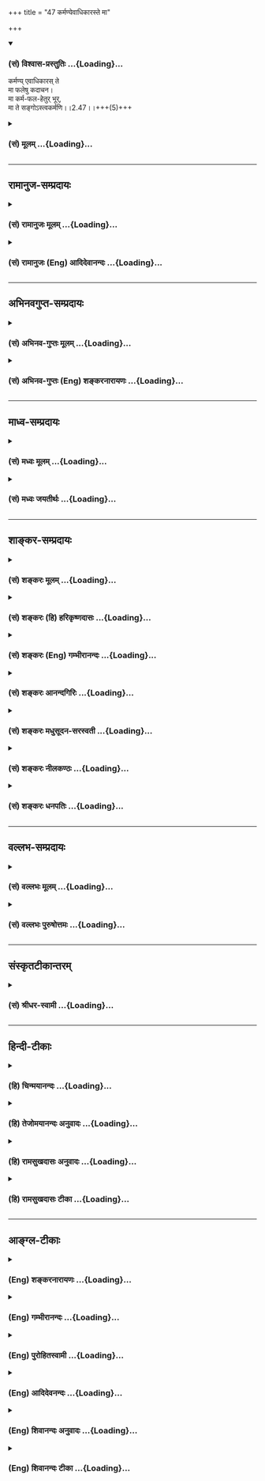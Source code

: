 +++
title = "47 कर्मण्येवाधिकारस्ते मा"

+++
<div class="js_include" newlevelforh1="3" title="(सं) विश्वास-प्रस्तुतिः" unfilled url="/purANam_vaiShNavam/mahAbhAratam/06-bhIShma-parva/03-bhagavad-gItA-parva/saMskRtam/vishvAsa-prastutiH/02_sAnkhya-yogaH_sarva-/47_karmaNyevAdhikAra.md">
<details open><summary><h3>(सं) विश्वास-प्रस्तुतिः ...{Loading}...</h3></summary>

कर्मण्य् एवाधिकारस् ते  
मा फलेषु कदाचन।  
मा कर्म-फल-हेतुर् भूर्,  
मा ते सङ्गोऽस्त्वकर्मणि।।2.47।।+++(5)+++
</details>
</div>
<div class="js_include collapsed" newlevelforh1="3" title="(सं) मूलम्" unfilled url="/purANam_vaiShNavam/mahAbhAratam/06-bhIShma-parva/03-bhagavad-gItA-parva/saMskRtam/mUlam/02_sAnkhya-yogaH_sarva-/47_karmaNyevAdhikAra.md">
<details><summary><h3>(सं) मूलम् ...{Loading}...</h3></summary>

कर्मण्येवाधिकारस्ते मा फलेषु कदाचन।  
मा कर्मफलहेतुर्भूर्मा ते सङ्गोऽस्त्वकर्मणि।।2.47।।
</details>
</div>


_________________
## रामानुज-सम्प्रदायः
<div class="js_include collapsed" newlevelforh1="3" title="(सं) रामानुजः मूलम्" unfilled url="/purANam_vaiShNavam/mahAbhAratam/06-bhIShma-parva/03-bhagavad-gItA-parva/saMskRtam/rAmAnujaH/mUlam/02_sAnkhya-yogaH_sarva-/47_karmaNyevAdhikAra.md">
<details><summary><h3>(सं) रामानुजः मूलम् ...{Loading}...</h3></summary>

अतः सत्त्वस्थस्य मुमुक्षोः एतावद् एव उपादेयम् इत्याह -

।।2.47।। नित्ये नैमित्तिके काम्ये च केनचित् फलविशेषेण संबन्धितया
श्रूयमाणे **कर्मणि** नित्यसत्त्वस्थस्य मुमुक्षोः ते कर्ममात्रे
**अधिकारः।** तत्संबन्धितया अवगतेषु **फलेषु** न कदाचिद् अपि अधिकारः।
सफलस्य बन्धरूपत्वात् फलरहितस्य केवलस्य मदाराधनरूपस्य मोक्षहेतुत्वाच्च।  
**मा** च कर्मफलयोः **हेतुः भूः।** त्वया अनुष्ठीयमाने अपि कर्मणि
नित्यसत्त्वस्थस्य मुमुक्षोः तवाकर्तृत्वम् अपि अनुसन्धेयम्। फलस्य अपि
क्षुन्निवृत्त्यादेः न त्वं हेतुः इति अनुसन्धेयम्। तद् उभयं गुणेषु वा
सर्वेश्वरे मयि वा अनुसन्धेयम् इति उत्तरत्र वक्ष्यते। एवम् अनुसन्धाय कर्म
कुरु। **अकर्मणि** अननुष्ठाने न योत्स्यामि इति यत् त्वया अभिहितं न तत्र
**ते सङ्गः अस्तु।** उक्तेन प्रकारेण युद्धादिकर्मणि एव सङ्गः अस्तु
इत्यर्थः।  
एतद् एव स्पष्टीकरोति  

</details>
</div>
<div class="js_include collapsed" newlevelforh1="3" title="(सं) रामानुजः (Eng) आदिदेवानन्दः" unfilled url="/purANam_vaiShNavam/mahAbhAratam/06-bhIShma-parva/03-bhagavad-gItA-parva/saMskRtam/rAmAnujaH/english/AdidevAnandaH/02_sAnkhya-yogaH_sarva-/47_karmaNyevAdhikAra.md">
<details><summary><h3>(सं) रामानुजः (Eng) आदिदेवानन्दः ...{Loading}...</h3></summary>

2.47 As for obligatory, occasional and desiderative acts taught in the
Vedas and associated with some result or other, you, an aspirant
established in Sattva, have the right only to perform them: You have no
right to the fruits known to be derived from such acts. Acts done with a
desire for fruit bring about bondage. But acts done without an eye on
fruits form My worship and become a means for release. Do not become an
agent of acts with the idea of being the reaper of their fruits. Even
when you, who are established in pure Sattva and are desrious of
release, perform acts, you should not look upon yourself as the agent.
Likewise, it is necessary to contemplate yourself as not being the cause
of even appeasing hunger and such other bodily necessities. Later on it
will be said that both of these, agency of action and desire for fruits,
should be considered as belonging to Gunas, or in the alternative to Me
who am the Lord of all. Thinking thus, do work. With regard to inaction,
i.e., abstaining from performance of duties, as when you said, 'I will
not fight,' let there be no attachment to such inaction in you. The
meaning is let your interest be only in the discharge of such obligatory
duties like this war in the manner described above. Sri Krsna makes this
clear in the following verse:

</details>
</div>


_________________
## अभिनवगुप्त-सम्प्रदायः
<div class="js_include collapsed" newlevelforh1="3" title="(सं) अभिनव-गुप्तः मूलम्" unfilled url="/purANam_vaiShNavam/mahAbhAratam/06-bhIShma-parva/03-bhagavad-gItA-parva/saMskRtam/abhinava-guptaH/mUlam/02_sAnkhya-yogaH_sarva-/47_karmaNyevAdhikAra.md">
<details><summary><h3>(सं) अभिनव-गुप्तः मूलम् ...{Loading}...</h3></summary>

।।2.48।। अतश्च  
कर्मणीति। कर्ममात्रे त्वं व्यापृतो भव न तु कर्मफलेषु। ननु कर्मणि कृते (
omits कृते N substitutes जाते) नान्तरीयकतयैव फलमापततीति मैवम्। तत्र हि
यदि त्वं फलकामनाकालुष्यव्याप्तो भवसि तदा कर्मणां फलं प्रति हेतुत्वम्।
यत् अप्रार्थ्यमानं फलं तत् +++(S N omit तत्)+++ ज्ञानं नानिच्छोस्तत् इति।
कर्माभावेन यः संगः स एव गाढग्रहरूपो मिथ्याज्ञानस्वरूपः इति त्याज्य एव (
N इत्यत्याज्य एव)।  

</details>
</div>
<div class="js_include collapsed" newlevelforh1="3" title="(सं) अभिनव-गुप्तः (Eng) शङ्करनारायणः" unfilled url="/purANam_vaiShNavam/mahAbhAratam/06-bhIShma-parva/03-bhagavad-gItA-parva/saMskRtam/abhinava-guptaH/english/shankaranArAyaNaH/02_sAnkhya-yogaH_sarva-/47_karmaNyevAdhikAra.md">
<details><summary><h3>(सं) अभिनव-गुप्तः (Eng) शङ्करनारायणः ...{Loading}...</h3></summary>

2.47 Karmani etc. You should be concerned in the action alone, but not
in the fruits of actions. But, if an action has been performed, then
will not its fruit just inevitably befall \[to the performer\] ; No. It
is not so. For, in that case, if you are covered with the dirt of desire
for fruits, then you become a cuase for the fruit of action. What is
prayed for is known to be the fruit; and it does not befall him who does
not desire it. Thus, what attachment a person entertains with regard to
the negation of action, that alone is like a firm seizure, and is of the
nature of false conception, and hence it must be abandoned. Then what ;-

</details>
</div>


_________________
## माध्व-सम्प्रदायः
<div class="js_include collapsed" newlevelforh1="3" title="(सं) मध्वः मूलम्" unfilled url="/purANam_vaiShNavam/mahAbhAratam/06-bhIShma-parva/03-bhagavad-gItA-parva/saMskRtam/madhvaH/mUlam/02_sAnkhya-yogaH_sarva-/47_karmaNyevAdhikAra.md">
<details><summary><h3>(सं) मध्वः मूलम् ...{Loading}...</h3></summary>

।।2.47।। कामात्मनां निन्दा कृता। कथं एषां स्वर्गकामो यजेत
आप.श्रौ.10।1।2।1 इत्यादौ कामस्यापि विहितत्वात् इत्यत आह कर्मण्येवेति। त
इत्युपलक्षणार्थम्। तव ज्ञानिनोऽपि न फलकामकर्तव्यता किम्वन्येषाम्।
नत्वस्ति केषाञ्चिन्न तेऽस्तीति। स हि ज्ञानी नरांश इन्द्रश्च
मोहादिस्त्वभिभवादेः। यदि तेषां  
  
शुद्धसत्त्वानां न स्याज्ज्ञानं कान्येषाम्। उपदेशादेश्च सिद्धं ज्ञानं
तेषाम्।  
पार्थार्ष्टिषेणेत्यादिज्ञानिगणनाच्च कामनिषेध एवात्र। फलानि
ह्यस्वातन्त्र्येण भवन्ति। नहि कर्मफलानि कर्माभावे यत्नतो भवन्ति। भवन्ति
च काम्यकर्मिणो विपर्ययप्रयत्नेऽप्यविरोधे। अतः कर्माकरण एव प्रत्यवायः न
तु ज्ञानादिना वाऽकामनया फलाप्राप्तौ अतः कर्मण्येवाधिकारः। अतस्तदेव
कार्यम्। न तु कामेन ज्ञानादिनिषेधेन वा फलप्राप्तिः।  
कामवचनानां तु तात्पर्यं भगवतैवोक्तम् रोचनार्थं फलश्रुतिः। यथा
भैषज्यरोचनम् इति भागवते। 11।21।23 अत एव कामी यजेतेत्यर्थः। न तु कामी
भूत्वेत्यर्थः। निष्कामं ज्ञानपूर्वं च इति वचनात् वक्ष्यमाणेभ्यश्च। वसन्ते
वसन्ते ज्योतिषा यजेत इत्यादिभ्यश्च। अतो मा कर्मफलहेतुर्भूः। कर्मफलं
तत्कृतौ हेतुर्यस्य स कर्मफलहेतुः स मा भूः।  
तर्हि न करोमीत्यत आह मा त इति। कर्माकरणे स्नेहो मास्त्वित्यर्थः। अन्यथा
फलाभावेऽपि मत्प्रसादाख्यफलभावात्। इच्छा च तस्य युक्तावृणीमहे ते
परितोषणाय इति महदाचारात्। अनिन्दनाद्विशेषत इतरनिन्दनाच्च। सामान्यं
विशेषो बाधत इति च प्रसिद्धम्सर्घानानय नैकं मैत्रम् इत्यादौ।
अतोनैकात्मतां मे स्पृद्दयन्ति केचित् भाग.3।25।34
भक्तिमन्विच्छन्तः। ब्रह्मजिज्ञासा ब्र.सू.1।1।1 विज्ञाय प्रज्ञां
द्रष्टव्यः बृ.उ.2।4।5।5।6 इत्यादिववनेभ्यः। स्वार्थसेवकं प्रति न तथा
स्नेहः। किं ददामीत्युक्ते सेवादि याचकंप्रति बहुतरस्नेह इति
लोकप्रसिद्धन्यायाच्च भक्तिज्ञानादिकामना कार्येति सिद्धम्।  

</details>
</div>
<div class="js_include collapsed" newlevelforh1="3" title="(सं) मध्वः जयतीर्थः" unfilled url="/purANam_vaiShNavam/mahAbhAratam/06-bhIShma-parva/03-bhagavad-gItA-parva/saMskRtam/madhvaH/jayatIrthaH/02_sAnkhya-yogaH_sarva-/47_karmaNyevAdhikAra.md">
<details><summary><h3>(सं) मध्वः जयतीर्थः ...{Loading}...</h3></summary>

।।2.47।। ज्ञानिनः कर्माभावमुक्त्वा इदानीमज्ञानिनः कर्मोच्यत इत्यन्यथा
व्याख्याननिरासायाह **कामात्मना**मिति। येषां कर्मिणां सकामतया कर्म
कुर्वतां या निन्दा कृतायामिमां 2।42 इत्यादिना सा न युक्तेत्यर्थः। कुतः
स्वर्गकामो यजेत आप.श्रौ.10।1।2।1 इत्यादौ। यजनवत्स्वर्गकामस्यापि
विहितत्वान्नहि विहितं कुर्वतां निन्द्यत्वम्। तथात्वे यजनस्यापि
निन्द्यत्वप्रसङ्गादिति वदन्विशिष्टविधित्वं मन्यते पूर्वपक्षी। ते
इत्येतदर्जुनमात्रविषयमित्यन्यथा प्रतीतिनिरासायाह  **त** इति।
सर्ववर्णाश्रमोपलक्षणमर्थः प्रयोजनमस्येति तथोक्तम्। वक्तर्यायत्ते
शब्दप्रयोगे वाचकमेव प्रयुज्यतां किं लक्षणया इत्यत आह  **तवे**ति।
फलकामः कर्तव्यो यस्यासौ तथोक्तस्तस्य भावस्तत्ता। फलकामस्य कर्तव्यता तव
कर्तुरिति वा। कृतोऽपि फलकामो ज्ञानिनो नात्यन्तबाधकः। तत्प्रतिबन्धनीयस्य
ज्ञानस्याप्तत्वात् मोक्षस्य च नियतत्वात्। तथापि
मोक्षविलम्बहेतुत्वात्तस्यापि न कर्तव्यः किम्वन्येषामज्ञानिनाम् इति
प्रदर्शनायोपलक्षकपदप्रयोग इति भावः। ननुकर्मण्येवाधिकारो৷৷.मा फलेषु इति
द्वयमुक्तम् तत्कथं न फलकामकर्तव्यतेत्येकस्यैव ग्रहणम् उच्यते
फलकामकर्तव्यतानिषेधस्यैवात्र प्राधान्यात्कर्मण्येवाधिकार इति
तदर्थानुवादः। तथापि न फलकामाधिकार इति वक्तव्यम्। मैवम् अधिकाराभावाभावयोः
कर्तव्यत्वाकर्तव्यत्वसमर्थनार्थमुक्तत्वेन साध्यस्यैवोपादानात्। तथा च
वक्ष्यति। त इत्युपलक्षणार्थमित्युक्तस्य व्यावर्त्यमाह **न त्वि**ति।
केषाञ्चित्फलकामकर्तव्यताऽस्ति केवलं तेनास्तीत्यर्थस्तु नेत्यर्थः।
कामान्यः कामयते मुं.उ.3।2।2 इत्यादौ सर्वेषां निषेधादिति भावः।
नन्वर्जुनस्य ज्ञानित्वे स्यादिदं तदेव कुत इत्यत आह **स ही**ति।
हिशब्दसूचितां प्रमाणसिद्धिमेव दर्शयति **नरांश** इति। कथं
तर्हियज्ज्ञात्वा न पुनर्मोहं 4।35 इत्यर्जुनस्य मोह उच्यते कथं च
प्रश्नकरणम् इत्यत आह **मोहादि**रिति। बलवता प्रारब्धकर्मादिना
ज्ञानस्याभिभवान्मोहः। विशेषज्ञानाद्यर्थः प्रश्न इत्यर्थः।
नन्विन्द्रादीनामेव कुतो ज्ञानित्वं इत्यत आह **यदी**ति। सत्त्वं हि
ज्ञानकारणम्। सत्त्वात्सञ्जायते ज्ञानं 14।17 इति वचनात् देवाश्च
शुद्धसत्त्वाः अतः कारणसद्भावाद्युक्तं तेषां ज्ञानम्। अन्यथा न कस्यापि
स्यात्। इतश्चेन्द्रादयो ज्ञानिन इत्यत आह **उपदेशे**ति। एतदु हैवेंद्रो
विश्वामित्राय प्रोवाच इत्यादिरुपदेशः। आदिपदेन प्रजापतौ ब्रह्मचर्यम्।  
अर्जुनस्य ज्ञानित्वे प्रमाणान्तरमाह **पार्थे**ति। ज्ञानिषु गणनात्।
एतेनापव्याख्यानमपि निरस्तम्। नन्वत्रमा  
  
फलेषु इति फलविषयो निषेधः कृतः तत्कथमुक्तं फलकामेति तत्राह **कामे**ति।
फलशब्देन तद्विषयं काममुपलक्ष्य तद्विषयो निषेधोऽत्र क्रियते न फलविषय
इत्यर्थः। कुतो लक्षणाश्रयणं इत्यत आह **फलानी**ति। यत्र हि पुरुषस्य
कर्तुमकर्तुं वा स्वातन्त्र्यं तत्रैव निषेधः नान्यत्र प्रसक्तेरभावात्। न
च फलेषु स्वातन्त्र्यमस्ति अतो मुख्ये बाधकाल्लक्षणाश्रयणमित्यर्थः। कथम
स्वातंत्र्यमित्यतः करणे तावदाह **न ही**ति। अकरणेपि तदाह **भवन्ति
चे**ति। चोऽवधारणे। अविरोधे ब्रह्मदर्शनादितत्तद्विरोध्यभावे। तदनेनते
इतिफलेषु इति च पदद्वयं व्याख्यातम्। स्यादेतत्। स्वर्गकामो यजेत
आप.श्रौ.10।1।2।1 इत्यादौ स्वर्गादिकामनाविशिष्टं यजनादिकं कर्म
कार्यतयोच्यते अतो न कामात्मनां निन्दोचितेति शङ्कायां
किमेतत्कर्मण्येवाधिकारः इत्याद्यसङ्गतमुच्यते यश्च कर्मवत्कामनाया अपि
कार्यतां मन्यते कुतस्तस्य फलकामनायामधिकाराभावः सिद्धः फलेष्विति
लाक्षणिकशब्दप्रयोगे च किं प्रयोजनं इत्याशङ्क्य पूर्वार्धं व्याचष्टे
**अत** इति। अतः इत्यस्य वक्ष्यमाणेनभूत्वा इत्यतः परेणेत्यर्थ
इत्यनेनान्वयः। अत उक्तन्यायेन पदद्वयस्य लाक्षणिकत्वे सतीत्यर्थः।
श्लोकार्थः सम्पद्यते इति शेषः। तत्र तावत्कर्मण्येवाधिकारः
सर्ववर्णाश्रमिणां न फलकामनायामित्युक्तेऽर्थद्वये हेतुद्वयमाह
**कर्माकरण** इति। कुर्वन्नेवेह कर्माणि इत्युक्त्वा एवं त्वयि
नान्यथेतोऽस्ति न कर्म लिप्यते नरे ई.उ.2 इत्युक्तत्वात्। कर्माकरण एव
प्रत्यवायोऽनिष्टप्राप्तीष्टानवाप्तिलक्षणः। न त्वकामनया प्रत्यवायः
प्रमाणाभावात्। ननु कामाभावे तत्तत्फलानवाप्तेः कथं प्रत्यवायाभाव इत्यत
उक्तम् **फलाप्राप्ता**विति। काम्यकर्मफलाप्राप्तावपि न प्रत्यवाय
इत्येतदुपपादनायोक्तं **ज्ञानादिना वे**ति। वाशब्द उपमायाम्। यथा
ज्ञानादिना साधनेन मोक्षं गच्छतः स्वर्गाद्यलाभो न खेदहेतुः
महाफललाभेऽल्पफलहानेरकिञ्चित्करत्वात् तथाऽकामनया फलाप्राप्तावपि न खेदः
निष्कामेण कर्मणा महाफलस्य ज्ञानादेर्लाभादिति भावः। ततः किमित्यत उक्तस्य
हेतुद्वयस्य गीतोक्तं साध्यद्वयमाह **अत** इति। न तु फलकामनायामिति च
वक्तव्यम्। यत एवं कर्माकरणे प्रत्यवायोऽतः कर्मण्येवाधिकारः। यतः कामाकरणे
प्रत्यवायोऽतो न कामेऽधिकार इत्यर्थः। ततः किं प्रकृते इत्यतः
परमसाध्यद्वयमाह **अत** इति। यतः कर्मण्येवाधिकारोऽतस्तदेव कार्यं
विधिविषय इत्यर्थः। यतः कामेनाधिकारोऽतः कामेन फलप्राप्तिः फलप्राप्तये
कामः इति यावत् न कार्यः। तत्र दृष्टान्तः। **ज्ञानादिनिषेधेन वे**ति।
अत्रापि वाशब्द उपमायाम्। यथा प्रेक्षावता ज्ञानादिकं परित्यज्य
फलप्राप्तिर्न क्रियते तथेत्यर्थः।  
पूर्वोक्त एवाभिप्रायः। यदि कर्मैव विधिविषयो न कामः तर्हि स्वर्गकामो यजेत
इत्यादिवाक्यानां किं तात्पर्यम् इत्यत आह **कामे**ति।
अनादिविषयवासनावासितान्तःकरणा न सहसा ज्ञानसाधने कर्मणि प्रवर्तितुं
शक्यन्ते अतस्तेषां कर्मण्यभिरुचिजननार्थं स्वर्गकामः आ.श्रौ.10।1।2।1
इत्यादिश्रुतिः प्रवृत्ता कर्मणि प्रवृत्तांस्तु शनैः कामं
त्याजयिष्यामीत्यभिप्रायवती। यथा फलेन प्रलोभ्य बालानां भैषज्यरोचनं
क्रियते तथेत्यर्थः। अस्त्वेवं तात्पर्यं योजना तु कथं इत्यत आह **अत**
इति। यत एवं न्यायेन कर्मण एव कार्यत्वं न कामस्येति प्राप्तम् अतः कामी
यजेतेत्येव श्रुत्यर्थः। कामानुवादेन यजनं विधीयत इति यावत्।
एवशब्दव्यावर्त्यमाह **नत्वि**ति। कामविशिष्टयजनविधानं तु नेत्यर्थः।
एतदुक्तं भवति विशिष्टविधानशङ्कायां नेदं विशिष्टविधानं किन्तु कामानुवादेन
यजनस्यैवेति परमसाध्यमत्राध्याहार्यम्। तत्कुतः इत्यपेक्षायां कर्मण एव
कार्यत्वात् कामस्य तदभावादिति वा हेतुवचनं चोपस्कर्तव्यम्। तदपि कुत
इत्यपेक्षायां कर्मण्येवाधिकारः न फलकाम इति गीतोक्तयोर्हेत्वोरुपस्थानम्।
तदपि कुतः इत्यपेक्षायां कर्मकामकरणाकरणयोः
प्रत्यवायभावाभावयोर्हेत्वोरध्याहारः। एतदुपपादनाय
लाक्षणिकफलशब्दोपादानमिति। **भास्करस्**त्वाह नित्यनैमित्तिकान्येव
कर्माणि मुमुक्षुणा निष्कामतया कर्तव्यानि न तु ज्योतिष्टोमादीनि
कामाधिकारे विहितानि तेषां निष्कामतया करणे प्रमाणाभावात् अतोऽसदिदं
व्याख्यानमिति तत्राह **निष्काम**मिति। यज्ञादिकमेव प्रक्रम्य तस्य
निष्कामतयाऽनुष्ठानवचनाद्युक्तमिदं व्याख्यानम्। एतान्यपि तु कर्माणि सङ्गं
त्यक्त्वा 18।6 इत्यादिवक्ष्यमाणवचनेभ्यश्च। न चैतानि
नित्यनैमित्तिकविषयाणि तत्र कामप्रसक्त्यभावेन तत्प्रतिषेधानुपपत्तेः।
किञ्च नित्यनैमित्तिकातिरिक्तस्य ज्योतिर्नामकयज्ञस्य फलकामनया
विनाऽविधानाच्च। ज्योतिष्टोमस्यैवायं गुणविधानायानुवाद इति तु न सम्मतम्।
आदिपदेन विश्वजिता यजेत इत्यादेर्ग्रहणम्। तत्रापि स्वर्गकामपदाध्याहारो
निर्णीत इति चेत् सत्यम् कामिनां तु तथा स्ववनेनानुक्तौ कारणमिहोक्तमिति।
ननु पूर्वार्धेनैव शङ्काया निरस्तत्वात्किमुत्तरार्धेन इत्यतः क्रमेण
पादद्वयोपयोगमाह **अत** इति।  
  
फलकामस्याकर्तव्यत्वात् कर्मफलहेतुत्वमप्रसक्तं किमिति प्रतिषिध्यत इत्यत
आह **कर्मे**ति। शाकपार्थिवादित्वात्तत्कृतिपदलोपोऽत्रेति भावः।  
**तर्ही**ति। यदि फलं नाकाङ्क्ष्यमित्यर्थः। न करोमि स्वयं
क्लेशरूपत्वादिति भावः। अकर्मपदस्य निषिद्धेऽपि प्रवृत्तेः सङ्गशब्दस्य
चानेकार्थत्वात्प्रकृतोपयुक्ततया व्याचष्टे **कर्मे**ति।
सोपपत्तिकमाक्षिप्ते कथमिदमुत्तरं इत्यतो भगवदभिप्रायमाह **अन्ये**ति।
प्रसादशब्देन भक्तिज्ञानादिकमप्युपलक्ष्यते। एवं तर्हि भगवत्प्रसादादीच्छया
कर्म कर्तव्यमित्युक्तं स्यात्। न च तद्युक्तम् कामस्य निन्दितत्वात्।
अन्यथा स्वर्गादिकामनाया अपि प्रसङ्गात्। अतो नेदं भगवदभिप्रायवर्णनं
युक्तमित्यत आह **इच्छा** चेति। ते तव परितोषणाय सकलं कर्म वृणीमह इति
महदाचारेण भगवत्परितोषणस्य कर्तव्यतावगमात्। ननु तदकर्तव्यतायामपि
कामनानिन्दावचनं प्रमाणमस्तीत्युक्तमित्यत आह **अनिन्दना**दिति। यथा
महदाचारो विशेषविषयो न तथा कामनिन्दावचनं किन्तु सामान्यविषयसेव। अतो
महदाचारेण बाध्यत इति भावः। तर्हि तद्वत्स्वर्गादिकामनाऽपि कार्येति
यदुक्तं तत्राह **विशेषत** इति। चशब्देन प्रमाणाभावं समुच्चिनोति।
अस्त्वाचारो विशेषविषयः कामनिन्दावचनं तु सामान्यविषयम् तथापि कुतो
बाध्यबाधकभाव इत्यत आह **सामान्य**मिति। सामान्यविशेषशब्दौ
तद्विषयप्रमाणपरौ। चशब्दाद्विरोधे सति। उक्तं च प्रमाणमुपसंहरन्
प्रमाणान्तराण्यप्यत्राह  **अत** इति। एकात्मतां सायुज्यम्। अस्यैव शेषो
भक्तिमन्विच्छन्त इति। ननु न ब्रह्मजिज्ञासाशब्दो ज्ञानेच्छापरः किन्तु
विचारस्योपलक्षकः सत्यम् तथापि तत्पूर्वको विचारो लक्ष्यते अन्यथा
सम्बन्धाभावात् लोकसिद्धन्यायात् लोकसिद्धव्याप्तिकानुमानात्।  

</details>
</div>


_________________
## शाङ्कर-सम्प्रदायः
<div class="js_include collapsed" newlevelforh1="3" title="(सं) शङ्करः मूलम्" unfilled url="/purANam_vaiShNavam/mahAbhAratam/06-bhIShma-parva/03-bhagavad-gItA-parva/saMskRtam/shankaraH/mUlam/02_sAnkhya-yogaH_sarva-/47_karmaNyevAdhikAra.md">
<details><summary><h3>(सं) शङ्करः मूलम् ...{Loading}...</h3></summary>


।।2.47।।  


तव च **कर्मण्य् एव अधिकारः** न ज्ञान-निष्ठायां **ते** तव। तत्र च कर्म कुर्वतः **मा फलेषु** अधिकारः अस्तु - कर्मफलतृष्णा मा भूत् **कदाचन** कस्याञ्चिद् अप्य् अवस्थायाम् इत्य् अर्थः। यदा कर्म-फले तृष्णा ते स्यात् तदा कर्म-फल-प्राप्तेः हेतुः स्याः - एवं **मा कर्मफलहेतुः** भूः। यदा हि कर्म-फल-तृष्णा-प्रयुक्तः कर्मणि प्रवर्तते तदा कर्मफलस्यैव जन्मनो हेतुर् भवेत्। 

यदि कर्म-फलं नेष्यते किं कर्मणा दुःख-रूपेण इति **मा ते** तव **सङ्गः अस्तु अकर्मणि** - अकरणे प्रीतिर् मा भूत्।।  
  
  

</details>
</div>
<div class="js_include collapsed" newlevelforh1="3" title="(सं) शङ्करः (हि) हरिकृष्णदासः" unfilled url="/purANam_vaiShNavam/mahAbhAratam/06-bhIShma-parva/03-bhagavad-gItA-parva/saMskRtam/shankaraH/hindI/harikRShNadAsaH/02_sAnkhya-yogaH_sarva-/47_karmaNyevAdhikAra.md">
<details><summary><h3>(सं) शङ्करः (हि) हरिकृष्णदासः ...{Loading}...</h3></summary>

।।2.47।। तेरा कर्ममें ही अधिकार है ज्ञाननिष्ठामें नहीं। वहाँ (
कर्ममार्गमें ) कर्म करते हुए तेरा फलमें कभी अधिकार न हो अर्थात् तुझे
किसी भी अवस्थामें कर्मफलकी इच्छा नहीं होनी चाहिये।  
यदि कर्मफलमें तेरी तृष्णा होगी तो तू कर्मफलप्राप्तिका कारण होगा। अतः इस
प्रकार कर्मफलप्राप्तिका कारण तू मत बन।  
क्योंकि जब मनुष्य कर्मफलकी कामनासे प्रेरित होकर कर्ममें प्रवृत्त होता है
तब वह कर्मफलरूप पुनर्जन्मका हेतु बन ही जाता है।  
यदि कर्मफलकी इच्छा न करें तो दुःखरूप कर्म करनेकी क्या आवश्यकता है इस
प्रकार कर्म न करनेमें भी तेरी आसक्तिप्रीति नहीं होनी चाहिये।  

</details>
</div>
<div class="js_include collapsed" newlevelforh1="3" title="(सं) शङ्करः (Eng) गम्भीरानन्दः" unfilled url="/purANam_vaiShNavam/mahAbhAratam/06-bhIShma-parva/03-bhagavad-gItA-parva/saMskRtam/shankaraH/english/gambhIrAnandaH/02_sAnkhya-yogaH_sarva-/47_karmaNyevAdhikAra.md">
<details><summary><h3>(सं) शङ्करः (Eng) गम्भीरानन्दः ...{Loading}...</h3></summary>

2.47 Te, your; adhikarah, right; is karmani eva, for action alone, not
for steadfastness in Knowledge. Even there, when you are engaged in
action, you have ma kadacana, never, i.e. under no condition whatever; a
right phalesu, for the results of action may you not have a hankering
for the results of action. Whenever you have a hankering for the fruits
of action, you will become the agent of aciring the results of action.
Ma, do not; thus bhuh, become; karma-phalahetuh, the agent of aciring
the results of action. For when one engages in action by being impelled
by thirst for the results of action, then he does become the cause for
the production of the results of action. Ma, may you not; astu, have;
sangah, an inclination; akarmani, for inaction, thinking, 'If the
results of work be not desired, what is the need of work which involves
pain;'

</details>
</div>
<div class="js_include collapsed" newlevelforh1="3" title="(सं) शङ्करः आनन्दगिरिः" unfilled url="/purANam_vaiShNavam/mahAbhAratam/06-bhIShma-parva/03-bhagavad-gItA-parva/saMskRtam/shankaraH/AnandagiriH/02_sAnkhya-yogaH_sarva-/47_karmaNyevAdhikAra.md">
<details><summary><h3>(सं) शङ्करः आनन्दगिरिः ...{Loading}...</h3></summary>

।।2.47।। तर्हि परम्परया पुरुषार्थसाधनं योगमार्गं परित्यज्य साक्षादेव
पुरुषार्थकारणमात्मज्ञानं तदर्थमुपदेष्टव्यं तस्मै हि स्पृहयति मनो
मदीयमित्याशङ्क्याह **तव चेति।** तर्हि तत्फलाभिलाषोऽपि स्यादिति नेत्याह
**मा** **फलेष्विति।** पूर्वोक्तमेवार्थं प्रपञ्चयति **मा कर्मेति।**
फलाभिसन्ध्यसंभवे कर्माकरणमेव श्रद्दधामीत्याशङ्क्याह **मा त इति।**
ज्ञानानधिकारिणोऽपि कर्मत्यागप्रसक्तिं निवारयति **कर्मण्येवेति।**
कर्मण्येवेत्येवकारार्थमाह  **न  
  
**ज्ञानेति। **नहि तत्राब्राह्मणस्यापरिपक्वकषायस्य मुख्योऽधिकारः
सिध्यतीत्यर्थः। फलैस्तर्हि संबन्धो दुर्वारः स्यादित्याशङ्क्याह**
तत्रेति। **कर्मण्येवाधिकारे सतीति सप्तम्यर्थः। फलेष्वधिकाराभावं
स्फोरयति** कर्मेति। **कर्मानुष्ठानात्प्रागूर्ध्वं तत्काले
चेत्येतत्कदाचनेति विवक्षितमित्याह** कस्यांचिदिति। **फलाभिसंधाने
दोषमाह** यदेति। **एवं कर्मफलतृष्णाद्वारेणेत्यर्थः। कर्मफलहेतुत्वं
विवृणोति** यदा हीति। **तर्हि विफलं क्लेशात्मकं कर्म न कर्तव्यमिति
शङ्कामनुभाष्य दूषयति** यदीत्यादिना। **अकर्मणि ते सङ्गो मा
भूदित्युक्तमेव स्पष्टयति** अकरण इति।  

</details>
</div>
<div class="js_include collapsed" newlevelforh1="3" title="(सं) शङ्करः मधुसूदन-सरस्वती" unfilled url="/purANam_vaiShNavam/mahAbhAratam/06-bhIShma-parva/03-bhagavad-gItA-parva/saMskRtam/shankaraH/madhusUdana-sarasvatI/02_sAnkhya-yogaH_sarva-/47_karmaNyevAdhikAra.md">
<details><summary><h3>(सं) शङ्करः मधुसूदन-सरस्वती ...{Loading}...</h3></summary>

।।2.47।। ननु निष्कामकर्मभिरात्मज्ञानं संपाद्य परमानन्दप्राप्तिः क्रियते
चेदात्मज्ञानमेव तर्हि संपाद्यं किं बह्वायासैः  
  
कर्मभिर्बहिरङ्गसाधनभूतैरित्याशङ्क्याह ते तवाशुद्धान्तःकरणस्य
तात्त्विकज्ञानोत्पत्त्ययोग्यस्य  
  
कर्मण्येवान्तःकरणशोधकेऽधिकारो मयेदं कर्तव्यमिति बोधोऽस्तु न
ज्ञाननिष्ठारुपे वेदान्तवाक्यविचारादौ। कर्म च कुर्वतस्तव तत्फलेषु
स्वर्गादिषु कदाचन कस्यांचिदप्यवस्थायां कर्मानुष्ठानात्प्रागूर्ध्वं
तत्काले वाधिकारो मयेदं भोक्तव्यमिति बोधो मास्तु। ननु मयेदं भोक्तव्यमिति
बुद्ध्यभावेऽपि कर्म स्वसामर्थ्यादेव फलं जनयिष्यतीति चेन्नेत्याह मा
कर्मफलहेतुर्भूः फलकामनया हि कर्म कुर्वन्फलस्य हेतुरुत्पादको भवति। त्वं
तु निष्कामः सन्कर्मफलहेतुर्माभूः। नहि निष्कामेन भगवदर्पणबुद्ध्या कृतं
कर्म फलाय कल्पत इत्युक्तम्। फलाभावे किं कर्मणेत्यत आह मा ते
सङ्गोऽस्त्वकर्मणि। यदि फलं नेष्यते किं कर्मणा दुःखरूपेणेत्यकरणे तव
प्रीतिर्माभूत्।  

</details>
</div>
<div class="js_include collapsed" newlevelforh1="3" title="(सं) शङ्करः नीलकण्ठः" unfilled url="/purANam_vaiShNavam/mahAbhAratam/06-bhIShma-parva/03-bhagavad-gItA-parva/saMskRtam/shankaraH/nIlakaNThaH/02_sAnkhya-yogaH_sarva-/47_karmaNyevAdhikAra.md">
<details><summary><h3>(सं) शङ्करः नीलकण्ठः ...{Loading}...</h3></summary>

।।2.47।। ननु ममाप्यौपनिषदात्मज्ञानार्थिनः शम एवेष्टस्तत्कथं मां
युध्यस्वेति प्रेरयसीत्याशङ्क्याह **कर्मण्येवेति।** कर्मण्येवाधिकारो न
ज्ञाननिष्ठायाम्। मा फलेषु सङ्गोऽस्त्वित्यपकृष्यते। कर्मफलं
स्वर्गपश्वादिहेतुः कर्मसु प्रवर्तकं यस्य तादृशो मा भूः। अकर्मणि
कर्माकरणेऽपि तव सङ्गो मास्तु।  

</details>
</div>
<div class="js_include collapsed" newlevelforh1="3" title="(सं) शङ्करः धनपतिः" unfilled url="/purANam_vaiShNavam/mahAbhAratam/06-bhIShma-parva/03-bhagavad-gItA-parva/saMskRtam/shankaraH/dhanapatiH/02_sAnkhya-yogaH_sarva-/47_karmaNyevAdhikAra.md">
<details><summary><h3>(सं) शङ्करः धनपतिः ...{Loading}...</h3></summary>

।।2.47।। मम तर्हि क्वाधिकार इत्याकाङ्क्षायामाह **कर्मणीति।**
कर्मण्येव नतु ज्ञाननिष्ठायामन्तःकरणशुद्य्धभावात् तत्रापि चित्तशुद्धिहेतौ
फलाभिसंधिरहिते कर्मणि नतु बन्धनिमित्ते काम्ये इत्याह **मेति।** कदाचन
कस्यांचितवस्थायामपि कर्मफलतृष्णा ते मास्तु। फलतृष्णया काम्ये तेऽधिकारो
मास्त्विति यावत्। ननु तृष्णाभावेऽपि भोजनात्तृप्तिरिव कर्मणः फलं
स्यादेवेति तत्राह **मा** **कर्मेति।** मा कर्मफले हेतुर्भूः फलतृष्णया
तदुत्पादको माभूः। कामनया कृतस्य कर्मणः पश्वादिफलदातृत्वनियमात्चित्रया
यजेत पशुकामः इति श्रुतेः। यत्तु कर्मफलं प्रवृत्तिहेतुर्यस्येति तन्न।
बहुव्रीह्यपेक्षया तत्पुरुषस्य लघुत्वात् दुःखरुपेण निष्फलेन कर्मणा किमिति
ते कर्माकरणे सङ्ग आसक्तिर्माभूत्।  

</details>
</div>


_________________
## वल्लभ-सम्प्रदायः
<div class="js_include collapsed" newlevelforh1="3" title="(सं) वल्लभः मूलम्" unfilled url="/purANam_vaiShNavam/mahAbhAratam/06-bhIShma-parva/03-bhagavad-gItA-parva/saMskRtam/vallabhaH/mUlam/02_sAnkhya-yogaH_sarva-/47_karmaNyevAdhikAra.md">
<details><summary><h3>(सं) वल्लभः मूलम् ...{Loading}...</h3></summary>

।।2.47।। एवं सति मम वेदोदन्वति किमुपादेयमित्याकाङ्क्षायामाह
कर्मण्येवाधिकारस्ते इति। कर्मैवोपादेयं तत्रैव तत्राधिकार इति। परन्तु
तत्फलेषु मा कदाचनाधिकारोऽस्तु। उपदेशमुद्रामाह मा कर्मफलहेतुर्भूरिति।
अकर्मणि च निषिद्धे परधर्मे सङ्गो मा तेऽस्तु।  

</details>
</div>
<div class="js_include collapsed" newlevelforh1="3" title="(सं) वल्लभः पुरुषोत्तमः" unfilled url="/purANam_vaiShNavam/mahAbhAratam/06-bhIShma-parva/03-bhagavad-gItA-parva/saMskRtam/vallabhaH/puruShottamaH/02_sAnkhya-yogaH_sarva-/47_karmaNyevAdhikAra.md">
<details><summary><h3>(सं) वल्लभः पुरुषोत्तमः ...{Loading}...</h3></summary>

  
  
।।2.47।। नन्वेवं चेत्तर्हि किमिति कर्मकरणोपदेशः इत्याशङ्क्याह
कर्मण्येवाधिकारस्त इति। ते तव स्वपराह**न्मभ()**ज्ञानयुक्तस्य कर्मण्येव
अधिकारः। अस्तीति शेषः। अत्रायं भावः यावत्पर्यन्तं स्वपरेति ज्ञान तावन्न
कर्मत्यागः। अत एवतावत्कर्माणि कुर्वीत न निर्विद्येत यावता इत्याद्युक्तं
श्रीभागवते 11।20।9़ ननु तर्हि पूर्वोक्तबाध इति चेत्तत्राह मा फलेषु इति।
फलेषु तदुक्तेषु अधिकारो मनसि कामो मास्तु। कदाचनेति साधनदशायामपि। ननु कृतं
कर्म कामाभावे स्वफलं करिष्यत्येव अज्ञानादपि भक्षणे विषवन्मृत्युमित्यत आह
मा कर्मफलहेतुरिति। त्वं कर्मफलहेतुः कर्मफलभोगभोग्यदेहयुक्तो मा भूः। न
भविष्यसीत्यर्थः। मदाज्ञयेति भावः। किञ्च ते अकर्मणि सकामकर्त्तरि सङ्गः
सम्बन्धो मास्तु। एवं वरमेव ददामीति भावः।  
  
  
  

</details>
</div>


_________________
## संस्कृतटीकान्तरम्
<div class="js_include collapsed" newlevelforh1="3" title="(सं) श्रीधर-स्वामी" unfilled url="/purANam_vaiShNavam/mahAbhAratam/06-bhIShma-parva/03-bhagavad-gItA-parva/saMskRtam/shrIdhara-svAmI/02_sAnkhya-yogaH_sarva-/47_karmaNyevAdhikAra.md">
<details><summary><h3>(सं) श्रीधर-स्वामी ...{Loading}...</h3></summary>

।।2.47।। तर्हि सर्वकर्मफलानि परमेश्वराराधनादेव भविष्यन्तीत्यभिसंधाय
प्रवर्तेत किं कर्मणेत्याशङ्क्य तद्वारयन्नाह **कर्मण्येवेति।** ते तव
तत्त्वज्ञानार्थिनः कर्मण्येवाधिकारः। तत्फलेषु बन्धहेतुष्वधिकारः कामो
मास्तु। ननु कर्मणि कृते तत्फलं स्यादेव भोजने कृते तृप्तिवदित्याशङ्क्याह।
मा कर्मफलहेतुर्भूः कर्मफलं प्रवृत्तिहेतुर्यस्य तथाभूतो मा भूः।
कामितस्यैव स्वर्गादेर्नियोज्यविशेषणत्वेन फलत्वादकामितं फलं न स्यादिति
भावः। अतएव फलं बन्धकं भविष्यतीति भयादकर्मणि कर्माकरणेऽपि तव सङ्गो निष्ठा
मास्तु।  

</details>
</div>


_________________
## हिन्दी-टीकाः
<div class="js_include collapsed" newlevelforh1="3" title="(हि) चिन्मयानन्दः" unfilled url="/purANam_vaiShNavam/mahAbhAratam/06-bhIShma-parva/03-bhagavad-gItA-parva/hindI/chinmayAnandaH/02_sAnkhya-yogaH_sarva-/47_karmaNyevAdhikAra.md">
<details><summary><h3>(हि) चिन्मयानन्दः ...{Loading}...</h3></summary>

।।2.47।। वेद प्रतिपादित सिद्धान्त के अनुसार ईश्वरार्पण बुद्धि और निष्काम
भाव से किये गये कर्म अन्तकरण को शुद्ध करते हैं। आत्मबोध के पूर्व
चित्तशुद्धि होना अनिवार्य है। गीता में इसी सिद्धान्त की पुष्टि करते हुये
विशद विवरण में वैयक्तिक और सामाजिक सभी कर्मों का समावेश कर लिया गया है
जबकि वेदों में कर्म से तात्पर्य यज्ञयागादि धार्मिक विधियों से ही था।  
अपरिपक्व बुद्धि से तत्त्वज्ञान जैसा गम्भीर विषय समझ में नहीं आ सकता।
पर्याप्त विचार किये बिना उपर्युक्त श्लोक का अर्थ असंभव ही प्रतीत होगा।
अधिकसेअधिक कोई यह मान लेगा कि उस काल में दरिद्र को दरिद्र ही रखने में और
धनवान को उन पर अत्याचार करने की धार्मिक अनुमति इस श्लोक में दी गयी हैं।
केवल बौद्धिक विचार करने वाले व्यक्ति को फलासक्ति न रखकर कर्म करने का
आदर्श अव्यावहारिक और असंभव प्रतीत होगा। परन्तु वही व्यक्ति अध्ययन के
पश्चात् अपने कर्म क्षेत्र में इसका पालन करके देखे तो उसे यह ज्ञात होगा
कि जीवन में वास्तविक सफलताओं को प्राप्त करने की यही एक मात्र कुंजी है।  
इसके पूर्व प्रेरणा का जीवन जीने की कला जो कर्मयोग के रूप में बतायी गयी
थी उसी की शिक्षा यहाँ श्रीकृष्ण पुन अर्जुन को दे रहे हैं। अनुचित
संकल्पविकल्प जीवन के विष हैं। जीवन में सभी असफलताओं का मूल मनस्थिरता के
अभाव में निहित है जो सामान्यत भविष्य में संभाव्य हानि के भय की कल्पना
मात्र का परिणाम होता है। हममें से अधिकांश लोग असफलता के भय से महान्
कार्य को अपने हाथों में लेना ही स्वीकार नहीं करते और जो कोई थोड़े लोग
ऐसा साहस करते भी हैं तो अल्पकाल के बाद निरुत्साहित होकर उस कार्य को
अपूर्ण ही छोड़ देते हैं। इसका कारण एक ही हैमन की शक्ति का अपव्यय। इस
अपव्यय के परिहार का एक मात्र उपाय है किसी श्रेष्ठ आदर्श के प्रति सब
कर्मों का समर्पण। प्रेरणायुक्त इन कर्मों की परिसमाप्ति गौरवमयी सफलता
मेंं ही होती है। यह कर्म का सनातन नियम है।  
भविष्य का निर्माण सदैव वर्तमान में होता है। आगामी कल की फसल आज के जोतने
और बीज बोने पर निर्भर है। किन्तु भविष्य में सम्भावित फसल की हानि की
कल्पना करके ही यदि कोई कृषक भूमि जोतने और बीजारोपण के अवसरों को वर्तमान
समय में खो देता है तो यह निश्चित है कि भविष्य में उसे कोई फसल मिलने वाली
नहीं। उन्नत भविष्य के लिए वर्तमान समय का उपयोग बुद्धिमत्तापूर्वक करना
चाहिये। भूतकाल तो मृत है और भविष्य अभी अनुत्पन्न। वर्तमान में अकुशलता से
कार्य करने पर व्यक्ति को भविष्य में किसी बड़ी सफलता की आशा नहीं करनी
चाहिये।  
इस सुविदित और बोधगम्य मूलभूत सत्य को गीता की भाषा में इस प्रकार कह सकते
हैं कि यदि तुम सफलता चाहते हो तो ऐसे मन से प्रयत्न कभी नहीं करो जो फल
प्राप्ति की चिन्ता एवं भय से बिखरा हुआ हो। यहाँ कर्मफल से शास्त्र का
क्या तात्पर्य है इसे सूक्ष्म विचार से समझना आवश्यक और लाभप्रद होगा।
सम्यक् विचार करने से यह ज्ञात होगा कि वास्तव में कर्मफल स्वयं कर्म से
कोई भिन्न वस्तु नहीं है। वर्तमान में किया गया कर्म ही भविष्य में फल के
रूप में प्रकट होता है। वास्तविकता यह है कि कर्म की समाप्ति अथवा पूर्णता
उसके फल में ही है जो उससे भिन्न नहीं है। अत कर्मफल की चिन्ता करके उसी
में डूबे रहने का अर्थ है शक्तिशाली गतिशील वर्तमान से पलायन करना और
अनुत्पन्न भविष्य की कल्पना में बने रहना संक्षेप में भगवान् का आह्वान है
कि मनुष्य को व्यर्थ की चिन्ताओं में प्राप्त समय को नहीं खोना चाहिये वरन्
बुद्धिमत्तापूर्वक उसका सदुपयोग करना चाहिये। भविष्य का निर्माण अपने आप
होगा और कर्मयोगी को प्राप्त होगी श्रेष्ठ आध्यात्मिक उन्नति।  
निष्कर्ष यह निकलता है कि अर्जुन के लिये इस युद्ध का प्रयोजन धर्म पालन
जैसा श्रेष्ठ आदर्श है यह समझकर उसे अपनी पूरी योग्यता से कर्म में
प्रवृत्त होना चाहिये। प्रेरणायुक्त कर्मों का सुफल अवश्य मिलेगा और उसके
साथ ही चित्त शुद्धि के रूप में आध्यात्मिक फल भी प्राप्त होगा।  
एक सच्चा कर्मयोगी बनने के लिये इस श्लोक में चार नियम बताये गये हैं। जो
यह समझता है कि (क) कर्म करने मात्र में मेरा अधिकार है (ख) कर्मफल की
चिन्ता करने की आवश्यकता नहीं है (ग) किसी कर्म विशेष के एक निश्चित फल का
आग्रह या उद्देश्य मन में नहीं होना चाहिये और (घ) इन सबका निष्कर्ष यह
नहीं कि अकर्म में प्रीति हो वही व्यक्ति वास्तव में कर्मयोगी है। संक्षेप
में इस उपदेश का प्रयोजन मनुष्य को चिन्ता मुक्त बनाकर कर्म करते हुये दैवी
आनन्द में निमग्न रहकर जीना सिखाना है। कर्म करना ही उसके लिये सबसे बड़ा
पुरस्कार और उपहार है श्रेष्ठ कर्म करने के सन्तोष और आनन्द में वह अपने
आपको भूल जाता है। कर्म है साधन और आत्मानुभूति है साध्य।  
ईश्वर का स्मरण करते हुये सभी बाह्य चुनौतियों का तत्परता से सामना करते
हुये मनुष्य सरलतापूर्वक शान्ति और वासना क्षय द्वारा चित्त की शुद्धि
प्राप्त कर सकता है। जितनी अधिक मात्रा में चित्त में शुद्धि होगी उतनी ही
अधिक आत्मानुभूति उसे सुलभ होगी।  
यदि कर्मफल की आसक्ति रखकर कर्म न करें तो फिर उन्हें कैसे करना चाहिये
इसका उत्तर है  

</details>
</div>
<div class="js_include collapsed" newlevelforh1="3" title="(हि) तेजोमयानन्दः अनुवादः" unfilled url="/purANam_vaiShNavam/mahAbhAratam/06-bhIShma-parva/03-bhagavad-gItA-parva/hindI/tejomayAnandaH/anuvAdaH/02_sAnkhya-yogaH_sarva-/47_karmaNyevAdhikAra.md">
<details><summary><h3>(हि) तेजोमयानन्दः अनुवादः ...{Loading}...</h3></summary>

।।2.47।। कर्म करने मात्र में तुम्हारा अधिकार है; फल में कभी नहीं। तुम
कर्मफल के हेतु वाले मत होना और अकर्म में भी तुम्हारी आसक्ति न हो।।  
  

</details>
</div>
<div class="js_include collapsed" newlevelforh1="3" title="(हि) रामसुखदासः अनुवादः" unfilled url="/purANam_vaiShNavam/mahAbhAratam/06-bhIShma-parva/03-bhagavad-gItA-parva/hindI/rAmasukhadAsaH/anuvAdaH/02_sAnkhya-yogaH_sarva-/47_karmaNyevAdhikAra.md">
<details><summary><h3>(हि) रामसुखदासः अनुवादः ...{Loading}...</h3></summary>

।।2.47।। कर्तव्य-कर्म करनेमें ही तेरा अधिकार है, फलोंमें कभी नहीं। अतः
तू कर्मफलका हेतु भी मत बन और तेरी अकर्मण्यतामें भी आसक्ति न हो।

</details>
</div>
<div class="js_include collapsed" newlevelforh1="3" title="(हि) रामसुखदासः टीका" unfilled url="/purANam_vaiShNavam/mahAbhAratam/06-bhIShma-parva/03-bhagavad-gItA-parva/hindI/rAmasukhadAsaH/TIkA/02_sAnkhya-yogaH_sarva-/47_karmaNyevAdhikAra.md">
<details><summary><h3>(हि) रामसुखदासः टीका ...{Loading}...</h3></summary>

2.47।।***व्याख्या--*****'कर्मण्येवाधिकारस्ते'--**प्राप्त कर्तव्य
कर्मका पालन करनेमें ही तेरा अधिकार है। इसमें तू स्वतन्त्र है। कारण कि
मनुष्य कर्मयोनि है। मनुष्यके सिवाय दूसरी कोई भी योनि नया कर्म करनेके
लिये नहीं है। पशु-पक्षी आदि जङ्गम और वृक्ष, लता आदि स्थावर प्राणी नया
कर्म नहीं कर सकते। देवता आदिमें नया कर्म करनेकी सामर्थ्य तो है, पर वे
केवल पहले किये गये यज्ञ, दान आदि शुभ कर्मोंका फल भोगनेके लिये ही हैं। वे
भगवान्के विधानके अनुसार मनुष्योंके लिये कर्म करनेकी सामग्री दे सकते हैं,
पर केवल सुखभोगमें ही लिप्त रहनेके कारण स्वयं नया कर्म नहीं कर सकते।
नारकीय जीव भी भोगयोनि होनेके कारण अपने दुष्कर्मोंका फल भोगते हैं, नया
कर्म नहीं कर सकते। नया कर्म करनेमें तो केवल-मनुष्यका ही अधिकार है।
भगवान्ने सेवारूप नया कर्म करके केवल अपना उद्धार करनेके लिये यह अन्तिम
मनुष्यजन्म दिया है। अगर यह कर्मोंको अपने लिये करेगा तो बन्धनमें पड़
जायगा और अगर कर्मोंको न करके आलस्य-प्रमादमें पड़ा रहेगा तो बार-बार
जन्मता-मरता रहेगा। अतः भगवान् कहते हैं कि तेरा केवल सेवारूप कर्तव्य-कर्म
करनेमें ही अधिकार है।  
**'कर्मणि'**पदमें एकवचन देनेका तात्पर्य है कि मनुष्यके सामने देश, काल,
घटना, परिस्थिति आदिको लेकर शास्त्रविहित कर्म तो अलग-अलग होंगे, पर एक
समयमें एक मनुष्य किसी एक कर्मको ही तत्परतापूर्वक कर सकता है। जैसे,
क्षत्रिय होनेके कारण अर्जुनके लिये युद्ध करना, दान देना आदि
कर्तव्यकर्मोंका विधान है, पर वर्तमानमें युद्धके समय वह एक युद्धरूप
कर्तव्य-कर्म ही कर सकता है, दान आदि कर्तव्य-कर्म नहीं कर सकता।  
**'मार्मिक बात'**  
मनुष्यशरीरमें दो बातें हैं--पुराने कर्मोंका फलभोग और नया पुरुषार्थ।
दूसरी योनियोंमें केवल पुराने कर्मोंका फलभोग है अर्थात् कीट-पतंग,
पशु-पक्षी, देवता, ब्रह्म-लोकतककी योनियाँ भोग-योनियाँ हैं। इसलिये उनके
लिये ऐसा करो और ऐसा मत करो'--यह विधान नहीं है। पशु-पक्षी कीट-पतंग आदि जो
कुछ भी कर्म करते हैं, उनका वह कर्म भी फलभोगमें है। कारण कि उनके द्वारा
किया जानेवाला कर्म उनके प्रारब्धके अनुसार पहलेसे ही रचा हुआ है। उनके
जीवनमें अनुकूल-प्रतिकूल परिस्थितिका जो कुछ भोग होता है, वह भोग भी
फलभोगमें ही है। परन्तु मनुष्यशरीर तो केवल नये पुरुषार्थके लिये ही मिला
है, जिससे यह अपना उद्धार कर ले।  
इस मनुष्यशरीरमें दो विभाग हैं--एक तो इसके सामने पुराने कर्मोंके फलरूपमें
अनुकूल-प्रतिकूल परिस्थिति आती है; और दूसरा यह नया पुरुषार्थ (नये कर्म)
करता है। नये कर्मोंके अनुसार ही इसके भविष्यका निर्माण होता है। इसलिये
शास्त्र, सन्त-महापुरुषोंका विधि-निषेध, राज्य आदिका शासन केवल मनुष्योंके
लिये ही होता है ;क्योंकि मनुष्यमें पुरुषार्थकी प्रघानता है, नये कर्मोंको
करनेकी स्वतन्त्रता है। परन्तु पिछले कर्मोंके फलस्वरूप मिलनेवाली
अनुकूल-प्रतिकूलरूप परिस्थितिको बदलनेमें यह परतन्त्र है। तात्पर्य है कि
मनुष्य कर्म करनेमें स्वतन्त्र और फल-प्राप्तिमें परतन्त्र है। परन्तु
अनुकूल-प्रतिकूलरूपसे प्राप्त परिस्थितिका सदुपयोग करके मनुष्य उसको अपने
उद्धारकी साधन-सामग्री बना सकता है; क्योंकि यह मनुष्यशरीर अपने उद्धारके
लिये ही मिला है। इसलिये इसमें नया पुरुषार्थ भी उद्धारके लिये है और
पुराने कर्मोंके फल फलरूपसे प्राप्त परिस्थिति भी उद्धारके लिये ही है।

</details>
</div>


_________________
## आङ्ग्ल-टीकाः
<div class="js_include collapsed" newlevelforh1="3" title="(Eng) शङ्करनारायणः" unfilled url="/purANam_vaiShNavam/mahAbhAratam/06-bhIShma-parva/03-bhagavad-gItA-parva/english/shankaranArAyaNaH/02_sAnkhya-yogaH_sarva-/47_karmaNyevAdhikAra.md">
<details><summary><h3>(Eng) शङ्करनारायणः ...{Loading}...</h3></summary>

2.47. Let your claim lie on action alone and never on the fruits; you
should never be a cause for the fruits of action; let not your
attachment be to inaction.

</details>
</div>
<div class="js_include collapsed" newlevelforh1="3" title="(Eng) गम्भीरानन्दः" unfilled url="/purANam_vaiShNavam/mahAbhAratam/06-bhIShma-parva/03-bhagavad-gItA-parva/english/gambhIrAnandaH/02_sAnkhya-yogaH_sarva-/47_karmaNyevAdhikAra.md">
<details><summary><h3>(Eng) गम्भीरानन्दः ...{Loading}...</h3></summary>

2.47 Your right is for action alone, never for the results. Do not
become the agent of the results of action. May you not have any
inclination for inaction.

</details>
</div>
<div class="js_include collapsed" newlevelforh1="3" title="(Eng) पुरोहितस्वामी" unfilled url="/purANam_vaiShNavam/mahAbhAratam/06-bhIShma-parva/03-bhagavad-gItA-parva/english/purohitasvAmI/02_sAnkhya-yogaH_sarva-/47_karmaNyevAdhikAra.md">
<details><summary><h3>(Eng) पुरोहितस्वामी ...{Loading}...</h3></summary>

2.47 But thou hast only the right to work, but none to the fruit
thereof. Let not then the fruit of thy action be thy motive; nor yet be
thou enamored of inaction.

</details>
</div>
<div class="js_include collapsed" newlevelforh1="3" title="(Eng) आदिदेवनन्दः" unfilled url="/purANam_vaiShNavam/mahAbhAratam/06-bhIShma-parva/03-bhagavad-gItA-parva/english/AdidevanandaH/02_sAnkhya-yogaH_sarva-/47_karmaNyevAdhikAra.md">
<details><summary><h3>(Eng) आदिदेवनन्दः ...{Loading}...</h3></summary>

2.47 To work alone you have the right, and not to the fruits. Do not be
impelled by the fruits of work. Nor have attachment to inaction.

</details>
</div>
<div class="js_include collapsed" newlevelforh1="3" title="(Eng) शिवानन्दः अनुवादः" unfilled url="/purANam_vaiShNavam/mahAbhAratam/06-bhIShma-parva/03-bhagavad-gItA-parva/english/shivAnandaH/anuvAdaH/02_sAnkhya-yogaH_sarva-/47_karmaNyevAdhikAra.md">
<details><summary><h3>(Eng) शिवानन्दः अनुवादः ...{Loading}...</h3></summary>

2.47 Thy right is to work only, but never with its fruits; let not the
fruits of action be thy motive, nor let thy attachment be to inaction.

</details>
</div>
<div class="js_include collapsed" newlevelforh1="3" title="(Eng) शिवानन्दः टीका" unfilled url="/purANam_vaiShNavam/mahAbhAratam/06-bhIShma-parva/03-bhagavad-gItA-parva/english/shivAnandaH/TIkA/02_sAnkhya-yogaH_sarva-/47_karmaNyevAdhikAra.md">
<details><summary><h3>(Eng) शिवानन्दः टीका ...{Loading}...</h3></summary>

2.47 कर्मणि in work; एव only; अधिकारः right; ते thy; मा not; फलेषु in
the fruits; कदाचन at any time; मा not; कर्मफलहेतुः भूः let not the
fruits of action be thy motive; मा not; ते thy; सङ्गः attachment; अस्तु
let (there) be; अकर्मणि in inaction.Commentary When you perform actions
have no desire for the fruits thereof under any circumstances. If you
thirst for the fruits of your actions; you will have to take birth again
and again to enjoy them. Action done with expectation of fruits
(rewards) brings bondage. If you do not thirst for them; you get
purification of heart and you will get knowledge of the Self through
purity of heart and through the knowledge of the Self you will be freed
from the round of births and deaths.Neither let thy attachment be
towards inaction thinking what is the use of doing actions when I cannot
get any reward for themIn a broad sense Karma means action. It also
means duty which one has to perform according to his caste or station of
life. According to the followers of the Karma Kanda of the Vedas (the
Mimamsakas) Karma means the rituals and sacrifices prescribed in the
Vedas. It has a deep meaning also. It signifies the destiny or the
storehouse of tendencies of a man which give rise to his future birth.

</details>
</div>
